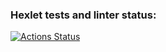 ### Hexlet tests and linter status:
[![Actions Status](https://github.com/baskasha/layout-designer-project-lvl2/workflows/hexlet-check/badge.svg)](https://github.com/baskasha/layout-designer-project-lvl2/actions)